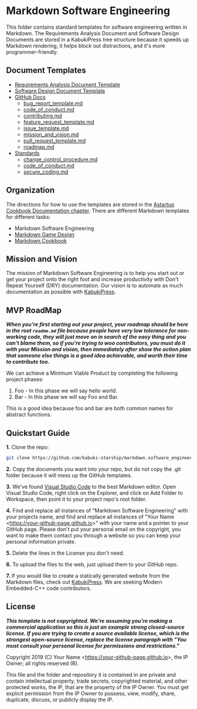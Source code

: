 # Markdown Software Engineering

This folder contains standard templates for software engineering written in Markdown. The Requirements Analysis Document and Software Design Documents are stored in a KabukiPress tree structure because it speeds up Markdown rendering, it helps block out distractions, and it's more programmer-friendly.

## Document Templates

* [Requirements Analysis Document Template](./rad/readme.md)
* [Software Design Document Template](./sdd/readme.md)
* [GitHub Docs](./docs/readme.md)
  * [bug_report_template.md](./docs/bug_report_template.md)
  * [code_of_conduct.md](./docs/code_of_conduct.md)
  * [contributing.md](./docs/contributing.md)
  * [feature_request_template.md](./docs/feature_request_template.md)
  * [issue_template.md](./docs/issue_template.md)
  * [mission_and_vision.md](./docs/mission_and_vision.md)
  * [pull_request_template.md](./docs/pull_request_template.md)
  * [roadmap.md](./docs/roadmap.md)
* [Standards](./standards/readme.md)
  * [change_control_procedure.md](./standards/change_control_procedure.md)
  * [code_of_conduct.md](./standards/code_of_conduct.md)
  * [secure_coding.md](./standards/secure_coding.md)

## Organization

 The directions for how to use the templates are stored in the [Astartup Cookbook Documentation chapter](https://github.com/kabuki-starship/astartup.cookbook/doc/markdown_templates.md). There are different Markdown templates for different tasks:

* Markdown Software Engineering
* [Markdown Game Design](https://github.com/kabuki-starship/markdown.game_dev)
* [Markdown Cookbook](https://github.com/kabuki-starship/markdown.cookbook)

## Mission and Vision

The mission of Markdown Software Engineering is to help you start out or get your project onto the right foot and increase productivity with Don't Repeat Yourself (DRY) documentation. Our vision is to automate as much documentation as possible with [KabukiPress](https://github.com/kabuki-starship/kabuki.press).

## MVP RoadMap

***When you're first starting out your project, your roadmap should be here in the root `readme.md` file because people have very low tolerance for non-working code, they will just move on in search of the easy thing and you can't blame them, so if you're trying to woo contributors, you must do it with your Mission and vision, then immediately after show the action plan that someone else things is a good idea achievable, and worth their time to contribute too.***

We can achieve a Minimum Viable Product by completing the following project phases:

1. Foo - In this phase we will say hello world.
1. Bar - In this phase we will say Foo and Bar.

This is a good idea because foo and bar are both common names for abstract functions.

## Quickstart Guide

**1.** Clone the repo:

```BASH
git clone https://github.com/kabuki-starship/markdown.software_engineering.git
```

**2.** Copy the documents you want into your repo, but do not copy the .git folder because it will mess up the GitHub templates.

**3.** We've found [Visual Studio Code](code.visualstudio.com) to the best Markdown editor. Open Visual Studio Code, right click on the Explorer, and click on Add Folder to Workspace, then point it to your project repo's root folder.

**4.** Find and replace all instances of "Markdown Software Engineering" with your projects name, and find and replace all instances of "Your Name <<https://your-github-page.github.io>>" with your name and a pointer to your GitHub page. Please don't put your personal email on the copyright, you want to make them contact you through a website so you can keep your personal information private.

**5.** Delete the lines in the License you don't need.

**6.** To upload the files to the web, just upload them to your GitHub repo.

**7.** If you would like to create a statically generated website from the Markdown files, check out [KabukiPress](https://github.com/kabuki-starship/kabukipress). We are seeking Modern Embedded-C++ code contributors.

## License

***This template is not copyrighted. We're assuming you're making a commercial application so this is just an example strong closed-source license. If you are trying to create a source available license, which is the strongest open-source license, replace the license paragraph with "You must consult your personal license for permissions and restrictions."***

Copyright 2019 (C) Your Name <<https://your-github-page.github.io>>, the IP Owner; all rights reserved (R).

This file and the folder and repository it is contained in are private and contain intellectual property, trade secrets, copyrighted material, and other protected works, the IP, that are the property of the IP Owner. You must get explicit permission from the IP Owner to possess, view, modify, share, duplicate, discuss, or publicly display the IP.
